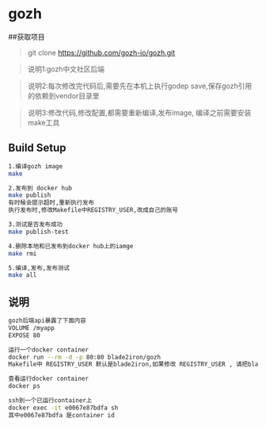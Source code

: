 # gozh


##获取项目

>git clone https://github.com/gozh-io/gozh.git

>说明1:gozh中文社区后端

>说明2:每次修改完代码后,需要先在本机上执行godep save,保存gozh引用的依赖到vendor目录里

>说明3:修改代码,修改配置,都需要重新编译,发布image, 编译之前需要安装make工具

## Build Setup

``` bash
1.编译gozh image
make

2.发布到 docker hub
make publish
有时候会提示超时,重新执行发布
执行发布时,修改Makefile中REGISTRY_USER,改成自己的账号

3.测试是否发布成功
make publish-test

4.删除本地和已发布到docker hub上的iamge
make rmi

5.编译,发布,发布测试
make all
```

## 说明

``` bash
gozh后端api暴露了下面内容
VOLUME /myapp 
EXPOSE 80

运行一个docker container
docker run --rm -d -p 80:80 blade2iron/gozh
Makefile中 REGISTRY_USER 默认是blade2iron,如果修改 REGISTRY_USER , 请把blade2iron改成对应的值

查看运行docker container
docker ps

ssh到一个已运行container上
docker exec -it e0067e87bdfa sh
其中e0067e87bdfa 是container id
```

